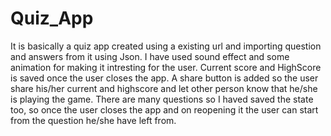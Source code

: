 # Quiz_App
It is basically a quiz app created using a existing url and importing question and answers from it using Json.
I have used sound effect and some animation for making it intresting for the user.
Current score and HighScore is saved once the user closes the app.
A share button is added so the user share his/her current and highscore and let other person know that he/she is playing the game.
There are many questions so I haved saved the state too, so once the user closes the app 
and on reopening it the user can start from the question he/she have left from.
